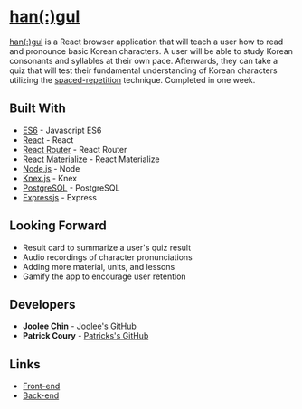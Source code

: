 # [han(:)gul](http://hangul.surge.sh/)

[han(:)gul](http://hangul.surge.sh/) is a React browser application that will teach a user how to read and pronounce basic Korean characters. A user will be able to study Korean consonants and syllables at their own pace. Afterwards, they can take a quiz that will test their fundamental understanding of Korean characters utilizing the [spaced-repetition](https://en.wikipedia.org/wiki/Spaced_repetition) technique. Completed in one week.

## Built With

* [ES6](http://es6-features.org/) - Javascript ES6
* [React](https://reactjs.org/) - React
* [React Router](https://github.com/ReactTraining/react-router) - React Router
* [React Materialize](https://react-materialize.github.io/#/) - React Materialize
* [Node.js](https://nodejs.org/en/) - Node
* [Knex.js](http://knexjs.org/) - Knex
* [PostgreSQL](https://www.postgresql.org/) - PostgreSQL
* [Expressjs](https://expressjs.com/) - Express

## Looking Forward

* Result card to summarize a user's quiz result
* Audio recordings of character pronunciations
* Adding more material, units, and lessons
* Gamify the app to encourage user retention

## Developers

* **Joolee Chin** - [Joolee's GitHub](https://github.com/jooleechin)
* **Patrick Coury** - [Patricks's GitHub](https://github.com/couryp)

## Links

* [Front-end](https://github.com/couryp/frontEnd-Korean)
* [Back-end](https://github.com/couryp/backEnd-Korean)
